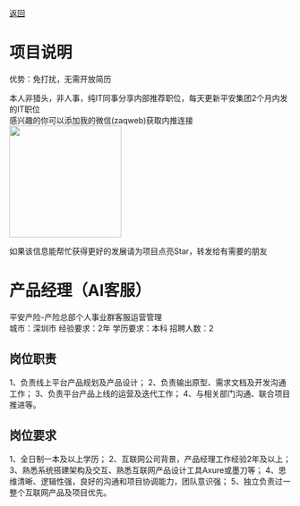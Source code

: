 [返回](../../)

# 项目说明

优势：免打扰，无需开放简历

本人非猎头，非人事，纯IT同事分享内部推荐职位，每天更新平安集团2个月内发的IT职位  
感兴趣的你可以添加我的微信(zaqweb)获取内推连接  
<img src="https://github.com/zaqweb/PA-IT-JOBS/blob/master/WechatICode.jpeg"  height="200" width="200">

如果该信息能帮忙获得更好的发展请为项目点亮Star，转发给有需要的朋友

# 产品经理（AI客服）
平安产险-产险总部个人事业群客服运营管理  
城市：深圳市 经验要求：2年 学历要求：本科  招聘人数：2

## 岗位职责
1、负责线上平台产品规划及产品设计；
2、负责输出原型、需求文档及开发沟通工作；
3、负责平台产品上线的运营及迭代工作；
4、与相关部门沟通、联合项目推进等。

## 岗位要求
1、全日制一本及以上学历；
2、互联网公司背景，产品经理工作经验2年及以上；
3、熟悉系统搭建架构及交互、熟悉互联网产品设计工具Axure或墨刀等；
4、思维清晰、逻辑性强，良好的沟通和项目协调能力，团队意识强；
5、独立负责过一整个互联网产品及项目优先。





